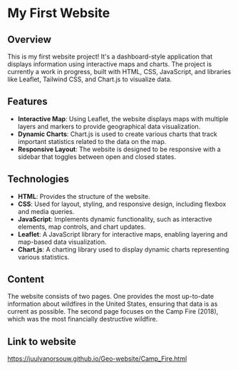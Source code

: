 # My First Website

## Overview  
This is my first website project! It's a dashboard-style application that displays information using interactive maps and charts. The project is currently a work in progress, built with HTML, CSS, JavaScript, and libraries like Leaflet, Tailwind CSS, and Chart.js to visualize data.  

## Features  
- **Interactive Map**: Using Leaflet, the website displays maps with multiple layers and markers to provide geographical data visualization.  
- **Dynamic Charts**: Chart.js is used to create various charts that track important statistics related to the data on the map.  
- **Responsive Layout**: The website is designed to be responsive with a sidebar that toggles between open and closed states.  

## Technologies  
- **HTML**: Provides the structure of the website.  
- **CSS**: Used for layout, styling, and responsive design, including flexbox and media queries.  
- **JavaScript**: Implements dynamic functionality, such as interactive elements, map controls, and chart updates.  
- **Leaflet**: A JavaScript library for interactive maps, enabling layering and map-based data visualization.  
- **Chart.js**: A charting library used to display dynamic charts representing various statistics.  

## Content  
The website consists of two pages. One provides the most up-to-date information about wildfires in the United States, ensuring that data is as current as possible. The second page focuses on the Camp Fire (2018), which was the most financially destructive wildfire.

## Link to website
https://juulvanorsouw.github.io/Geo-website/Camp_Fire.html

